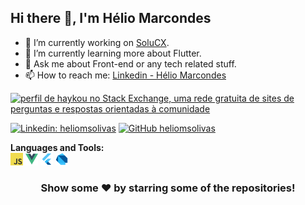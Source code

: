 ## Hi there 👋, I'm Hélio Marcondes

- 🔭 I’m currently working on [SoluCX](https://solucx.com.br/).
- 🌱 I’m currently learning more about Flutter.
- 💬 Ask me about Front-end or any tech related stuff.
- 📫 How to reach me: [Linkedin - Hélio Marcondes](https://www.linkedin.com/in/helio-marcondes/)

<a href="https://stackexchange.com/users/3931171"><img src="https://stackexchange.com/users/flair/3931171.png" width="208" height="58" alt="perfil de haykou no Stack Exchange, uma rede gratuita de sites de perguntas e respostas orientadas &#224; comunidade" title="perfil de haykou no Stack Exchange, uma rede gratuita de sites de perguntas e respostas orientadas &#224; comunidade"></a>

[![Linkedin: heliomsolivas](https://img.shields.io/badge/-heliomsolivas-blue?style=flat-square&logo=Linkedin&logoColor=white&link=https://www.linkedin.com/in/helio-marcondes/)](https://www.linkedin.com/in/helio-marcondes/)
[![GitHub heliomsolivas](https://img.shields.io/github/followers/heliomsolivas?label=follow&style=social)](https://github.com/heliomsolivas)


**Languages and Tools:**  
<code><img height="20" src="https://raw.githubusercontent.com/github/explore/80688e429a7d4ef2fca1e82350fe8e3517d3494d/topics/javascript/javascript.png"></code>
<code><img height="20" src="https://raw.githubusercontent.com/github/explore/80688e429a7d4ef2fca1e82350fe8e3517d3494d/topics/vue/vue.png"></code>
<code><img height="20" src="https://raw.githubusercontent.com/github/explore/80688e429a7d4ef2fca1e82350fe8e3517d3494d/topics/flutter/flutter.png"></code>
<code><img height="20" src="https://raw.githubusercontent.com/github/explore/80688e429a7d4ef2fca1e82350fe8e3517d3494d/topics/dart/dart.png"></code>   

<div align="center">

### Show some ❤️ by starring some of the repositories!

</div>
